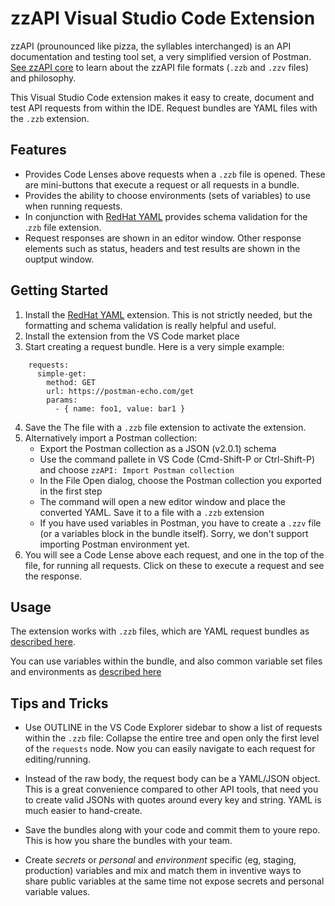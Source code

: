 # zzAPI Visual Studio Code Extension

zzAPI (prounounced like pizza, the syllables interchanged) is an API documentation and testing tool set, a very simplified version of Postman. [See zzAPI core](https://github.com/agrostar/zzapi/) to learn about the zzAPI file formats (`.zzb` and `.zzv` files) and philosophy.

This Visual Studio Code extension makes it easy to create, document and test API requests from within the IDE. Request bundles are YAML files with the `.zzb` extension.

## Features

* Provides Code Lenses above requests when a `.zzb` file is opened. These are mini-buttons that execute a request or all requests in a bundle.
* Provides the ability to choose environments (sets of variables) to use when running requests.
* In conjunction with [RedHat YAML](https://marketplace.visualstudio.com/items?itemName=redhat.vscode-yaml) provides schema validation for the .`zzb` file extension.
* Request responses are shown in an editor window. Other response elements such as status, headers and test results are shown in the ouptput window.

## Getting Started

1. Install the [RedHat YAML](https://marketplace.visualstudio.com/items?itemName=redhat.vscode-yaml) extension. This is not strictly needed, but the formatting and schema validation is really helpful and useful.
1. Install the extension from the VS Code market place
2. Start creating a request bundle. Here is a very simple example:

```
    requests:
      simple-get:
        method: GET
        url: https://postman-echo.com/get
        params:
          - { name: foo1, value: bar1 }
```

4. Save the The file with a `.zzb` file extension to activate the extension.
4. Alternatively import a Postman collection:
   * Export the Postman collection as a JSON (v2.0.1) schema
   * Use the command pallete in VS Code (Cmd-Shift-P or Ctrl-Shift-P) and choose `zzAPI: Import Postman collection`
   * In the File Open dialog, choose the Postman collection you exported in the first step
   * The command will open a new editor window and place the converted YAML. Save it to a file with a `.zzb` extension
   * If you have used variables in Postman, you have to create a `.zzv` file (or a variables block in the bundle itself). Sorry, we don't support importing Postman environment yet.
5. You will see a Code Lense above each request, and one in the top of the file, for running all requests. Click on these to execute a request and see the response.

## Usage

The extension works with `.zzb` files, which are YAML request bundles as [described here](https://github.com/agrostar/zzapi/blob/main/zzapi-bundle-description.md).

You can use variables within the bundle, and also common variable set files and environments as [described here](https://github.com/agrostar/zzapi/blob/main/zzapi-varset-description.md)

## Tips and Tricks

* Use OUTLINE in the VS Code Explorer sidebar to show a list of requests within the `.zzb` file: Collapse the entire tree and open only the first level of the `requests` node. Now you can easily navigate to each request for editing/running.

* Instead of the raw body, the request body can be a YAML/JSON object. This is a great convenience compared to other API tools, that need you to create valid JSONs with quotes around every key and string. YAML is much easier to hand-create.

* Save the bundles along with your code and commit them to youre repo. This is how you share the bundles with your team.

* Create *secrets* or *personal* and *environment* specific (eg, staging, production) variables and mix and match them in inventive ways to share public variables at the same time not expose secrets and personal variable values.
